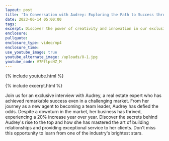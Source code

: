 ```yaml
---
layout: post
title: 'In Conversation with Audrey: Exploring the Path to Success through Creativity'
date: 2023-06-14 05:00:00
tags:
excerpt: Discover the power of creativity and innovation in our exclusive interview.
enclosure:
pullquote:
enclosure_type: video/mp4
enclosure_time:
use_youtube_image: true
youtube_alternate_image: /uploads/8-1.jpg
youtube_code: V7PflpsHZ_M
---
```

{% include youtube.html %}

{% include excerpt.html %}

Join us for an exclusive interview with Audrey, a real estate expert who has achieved remarkable success even in a challenging market. From her journey as a new agent to becoming a team leader, Audrey has defied the odds. Despite a downturn in the market, her business has thrived, experiencing a 20% increase year over year. Discover the secrets behind Audrey's rise to the top and how she has mastered the art of building relationships and providing exceptional service to her clients. Don't miss this opportunity to learn from one of the industry's brightest stars.